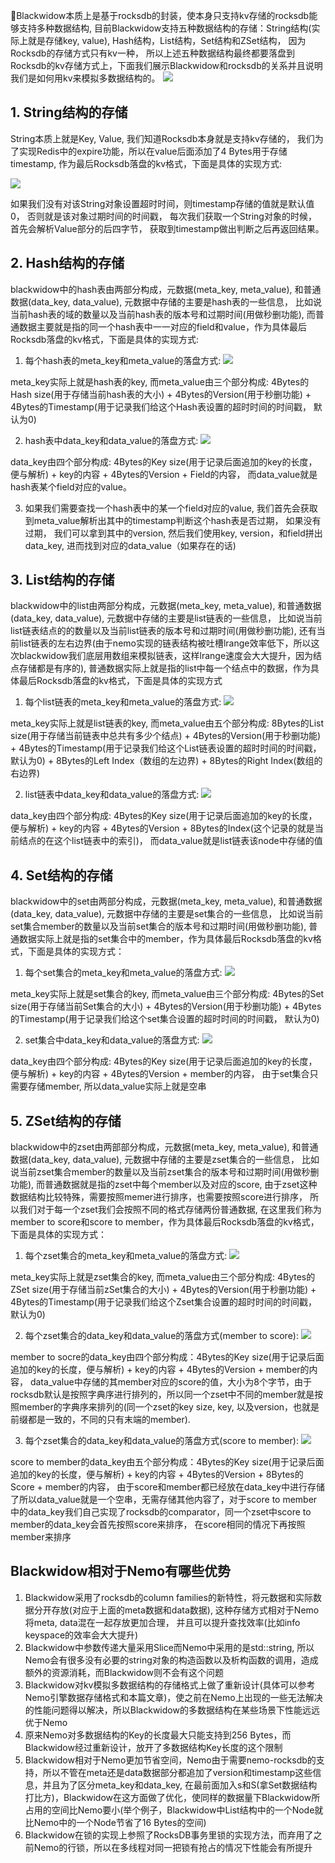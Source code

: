 Blackwidow本质上是基于rocksdb的封装，使本身只支持kv存储的rocksdb能够支持多种数据结构, 目前Blackwidow支持五种数据结构的存储：String结构(实际上就是存储key, value), Hash结构，List结构，Set结构和ZSet结构， 因为Rocksdb的存储方式只有kv一种， 所以上述五种数据结构最终都要落盘到Rocksdb的kv存储方式上，下面我们展示Blackwidow和rocksdb的关系并且说明我们是如何用kv来模拟多数据结构的。
![](https://i.imgur.com/nqeliuv.png)
## 1. String结构的存储
String本质上就是Key, Value, 我们知道Rocksdb本身就是支持kv存储的， 我们为了实现Redis中的expire功能，所以在value后面添加了4 Bytes用于存储timestamp, 作为最后Rocksdb落盘的kv格式，下面是具体的实现方式:

![](https://i.imgur.com/KnA707a.png)

如果我们没有对该String对象设置超时时间，则timestamp存储的值就是默认值0， 否则就是该对象过期时间的时间戳， 每次我们获取一个String对象的时候， 首先会解析Value部分的后四字节， 获取到timestamp做出判断之后再返回结果。

## 2. Hash结构的存储
blackwidow中的hash表由两部分构成，元数据(meta_key, meta_value), 和普通数据(data_key, data_value), 元数据中存储的主要是hash表的一些信息， 比如说当前hash表的域的数量以及当前hash表的版本号和过期时间(用做秒删功能), 而普通数据主要就是指的同一个hash表中一一对应的field和value，作为具体最后Rocksdb落盘的kv格式，下面是具体的实现方式:
1. 每个hash表的meta_key和meta_value的落盘方式:
![](https://i.imgur.com/YLP48rg.png)

meta_key实际上就是hash表的key, 而meta_value由三个部分构成: 4Bytes的Hash size(用于存储当前hash表的大小) + 4Bytes的Version(用于秒删功能) + 4Bytes的Timestamp(用于记录我们给这个Hash表设置的超时时间的时间戳， 默认为0)

2. hash表中data_key和data_value的落盘方式:
![](https://i.imgur.com/phiBsqd.png)

data_key由四个部分构成: 4Bytes的Key size(用于记录后面追加的key的长度，便与解析) + key的内容 + 4Bytes的Version + Field的内容， 而data_value就是hash表某个field对应的value。

3. 如果我们需要查找一个hash表中的某一个field对应的value, 我们首先会获取到meta_value解析出其中的timestamp判断这个hash表是否过期， 如果没有过期， 我们可以拿到其中的version, 然后我们使用key, version，和field拼出data_key, 进而找到对应的data_value（如果存在的话)

## 3. List结构的存储
blackwidow中的list由两部分构成，元数据(meta_key, meta_value), 和普通数据(data_key, data_value), 元数据中存储的主要是list链表的一些信息， 比如说当前list链表结点的的数量以及当前list链表的版本号和过期时间(用做秒删功能), 还有当前list链表的左右边界(由于nemo实现的链表结构被吐槽lrange效率低下，所以这次blackwidow我们底层用数组来模拟链表，这样lrange速度会大大提升，因为结点存储都是有序的), 普通数据实际上就是指的list中每一个结点中的数据，作为具体最后Rocksdb落盘的kv格式，下面是具体的实现方式
1. 每个list链表的meta_key和meta_value的落盘方式:
![](https://i.imgur.com/083SjIc.png)

meta_key实际上就是list链表的key, 而meta_value由五个部分构成: 8Bytes的List size(用于存储当前链表中总共有多少个结点) + 4Bytes的Version(用于秒删功能) + 4Bytes的Timestamp(用于记录我们给这个List链表设置的超时时间的时间戳， 默认为0) + 8Bytes的Left Index（数组的左边界) + 8Bytes的Right Index(数组的右边界)

2. list链表中data_key和data_value的落盘方式:
![](https://i.imgur.com/FBBn6kd.png)

data_key由四个部分构成: 4Bytes的Key size(用于记录后面追加的key的长度，便与解析) + key的内容 + 4Bytes的Version + 8Bytes的Index(这个记录的就是当前结点的在这个list链表中的索引)， 而data_value就是list链表该node中存储的值

## 4. Set结构的存储
blackwidow中的set由两部分构成，元数据(meta_key, meta_value), 和普通数据(data_key, data_value), 元数据中存储的主要是set集合的一些信息， 比如说当前set集合member的数量以及当前set集合的版本号和过期时间(用做秒删功能), 普通数据实际上就是指的set集合中的member，作为具体最后Rocksdb落盘的kv格式，下面是具体的实现方式：
1. 每个set集合的meta_key和meta_value的落盘方式:
![](https://i.imgur.com/bQeVvSj.png)

meta_key实际上就是set集合的key, 而meta_value由三个部分构成: 4Bytes的Set size(用于存储当前Set集合的大小) + 4Bytes的Version(用于秒删功能) + 4Bytes的Timestamp(用于记录我们给这个set集合设置的超时时间的时间戳， 默认为0)

2. set集合中data_key和data_value的落盘方式:
![](https://i.imgur.com/d2ctqPo.png)

data_key由四个部分构成: 4Bytes的Key size(用于记录后面追加的key的长度，便与解析) + key的内容 + 4Bytes的Version + member的内容， 由于set集合只需要存储member, 所以data_value实际上就是空串

## 5. ZSet结构的存储
blackwidow中的zset由两部部分构成，元数据(meta_key, meta_value), 和普通数据(data_key, data_value), 元数据中存储的主要是zset集合的一些信息， 比如说当前zset集合member的数量以及当前zset集合的版本号和过期时间(用做秒删功能), 而普通数据就是指的zset中每个member以及对应的score, 由于zset这种数据结构比较特殊，需要按照memer进行排序，也需要按照score进行排序， 所以我们对于每一个zset我们会按照不同的格式存储两份普通数据, 在这里我们称为member to score和score to member，作为具体最后Rocksdb落盘的kv格式，下面是具体的实现方式：
1. 每个zset集合的meta_key和meta_value的落盘方式:
![](https://i.imgur.com/RhZ8KMw.png)

meta_key实际上就是zset集合的key, 而meta_value由三个部分构成: 4Bytes的ZSet size(用于存储当前zSet集合的大小) + 4Bytes的Version(用于秒删功能) + 4Bytes的Timestamp(用于记录我们给这个Zset集合设置的超时时间的时间戳， 默认为0)

2. 每个zset集合的data_key和data_value的落盘方式(member to score):
![](https://i.imgur.com/C85Ba5Z.png)

member to socre的data_key由四个部分构成：4Bytes的Key size(用于记录后面追加的key的长度，便与解析) + key的内容 + 4Bytes的Version + member的内容， data_value中存储的其member对应的score的值，大小为8个字节，由于rocksdb默认是按照字典序进行排列的，所以同一个zset中不同的member就是按照member的字典序来排列的(同一个zset的key size, key, 以及version，也就是前缀都是一致的，不同的只有末端的member).

3. 每个zset集合的data_key和data_value的落盘方式(score to member):
![](https://i.imgur.com/QV9XHEk.png)

score to member的data_key由五个部分构成：4Bytes的Key size(用于记录后面追加的key的长度，便与解析) + key的内容 + 4Bytes的Version + 8Bytes的Score + member的内容， 由于score和member都已经放在data_key中进行存储了所以data_value就是一个空串，无需存储其他内容了，对于score to member中的data_key我们自己实现了rocksdb的comparator，同一个zset中score to member的data_key会首先按照score来排序， 在score相同的情况下再按照member来排序


## Blackwidow相对于Nemo有哪些优势
1. Blackwidow采用了rocksdb的column families的新特性，将元数据和实际数据分开存放(对应于上面的meta数据和data数据), 这种存储方式相对于Nemo将meta, data混在一起存放更加合理， 并且可以提升查找效率(比如info keyspace的效率会大大提升)
2. Blackwidow中参数传递大量采用Slice而Nemo中采用的是std::string, 所以Nemo会有很多没有必要的string对象的构造函数以及析构函数的调用，造成额外的资源消耗，而Blackwidow则不会有这个问题
3. Blackwidow对kv模拟多数据结构的存储格式上做了重新设计(具体可以参考Nemo引擎数据存储格式和本篇文章)，使之前在Nemo上出现的一些无法解决的性能问题得以解决，所以Blackwidow的多数据结构在某些场景下性能远远优于Nemo
4. 原来Nemo对多数据结构的Key的长度最大只能支持到256 Bytes，而Blackwidow经过重新设计，放开了多数据结构Key长度的这个限制
5. Blackwidow相对于Nemo更加节省空间，Nemo由于需要nemo-rocksdb的支持，所以不管在meta还是data数据部分都追加了version和timestamp这些信息，并且为了区分meta_key和data_key, 在最前面加入s和S(拿Set数据结构打比方)，Blackwidow在这方面做了优化，使同样的数据量下Blackwidow所占用的空间比Nemo要小(举个例子，Blackwidow中List结构中的一个Node就比Nemo中的一个Node节省了16 Bytes的空间)
6. Blackwidow在锁的实现上参照了RocksDB事务里锁的实现方法，而弃用了之前Nemo的行锁，所以在多线程对同一把锁有抢占的情况下性能会有所提升

